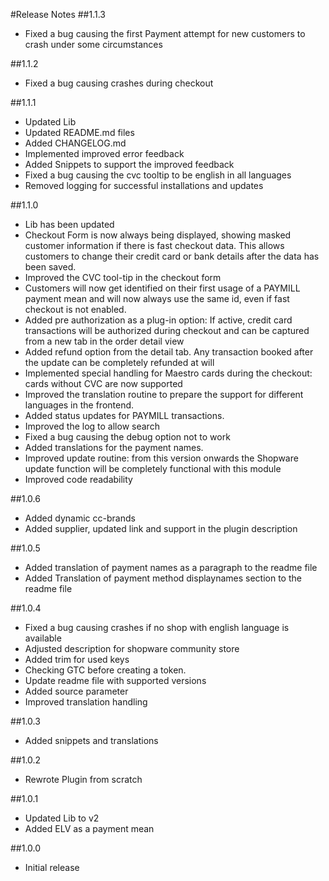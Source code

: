 #Release Notes
##1.1.3
- Fixed a bug causing the first Payment attempt for new customers to crash under some circumstances

##1.1.2
- Fixed a bug causing crashes during checkout

##1.1.1
- Updated Lib
- Updated README.md files
- Added CHANGELOG.md
- Implemented improved error feedback
- Added Snippets to support the improved feedback
- Fixed a bug causing the cvc tooltip to be english in all languages
- Removed logging for successful installations and updates 

##1.1.0
- Lib has been updated
- Checkout Form is now always being displayed, showing masked customer information if there is fast checkout data. This allows customers to change their credit card or bank details after the data has been saved.
- Improved the CVC tool-tip in the checkout form
- Customers will now get identified on their first usage of a PAYMILL payment mean and will now always use the same id, even if fast checkout is not enabled.
- Added pre authorization as a plug-in option: If active, credit card transactions will be authorized during checkout and can be captured from a new tab in the order detail view
- Added refund option from the detail tab. Any transaction booked after the update can be completely refunded at will
- Implemented special handling for Maestro cards during the checkout: cards without CVC are now supported
- Improved the translation routine to prepare the support for different languages in the frontend.
- Added status updates for PAYMILL transactions.
- Improved the log to allow search
- Fixed a bug causing the debug option not to work
- Added translations for the payment names.
- Improved update routine: from this version onwards the Shopware update function will be completely functional with this module
- Improved code readability

##1.0.6
- Added dynamic cc-brands
- Added supplier, updated link and support in the plugin description

##1.0.5
- Added translation of payment names as a paragraph to the readme file
- Added Translation of payment method displaynames section to the readme file

##1.0.4
- Fixed a bug causing crashes if no shop with english language is available
- Adjusted description for shopware community store
- Added trim for used keys
- Checking GTC before creating a token.
- Update readme file with supported versions
- Added source parameter
- Improved translation handling

##1.0.3
- Added snippets and translations

##1.0.2
- Rewrote Plugin from scratch

##1.0.1
- Updated Lib to v2
- Added ELV as a payment mean

##1.0.0
- Initial release